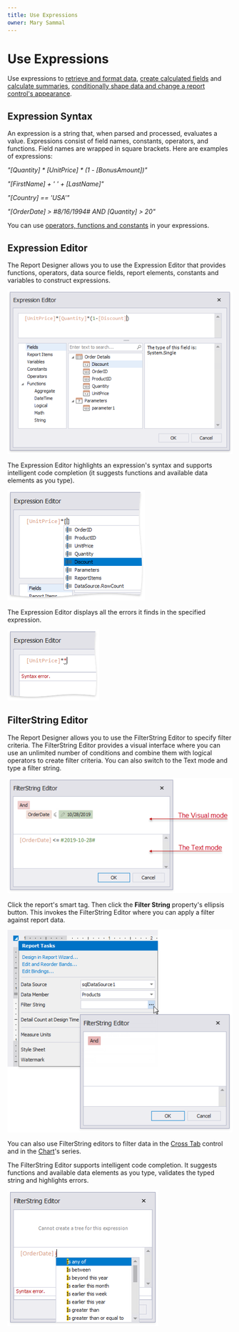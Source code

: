 ```yaml
---
title: Use Expressions
owner: Mary Sammal
---
```

# Use Expressions

Use expressions to [retrieve and format data](bind-to-data\bind-controls-to-data-expression-bindings.md), [create calculated fields](shape-report-data\use-calculated-fields.md) and [calculate summaries](shape-report-data\shape-data-expression-bindings\calculate-a-summary.md), [conditionally shape data and change a report control's appearance](shape-report-data\shape-data-expression-bindings.md).

## Expression Syntax

An expression is a string that, when parsed and processed, evaluates a value. Expressions consist of field names, constants, operators, and functions. Field names are wrapped in square brackets. Here are examples of expressions:

_"[Quantity] * [UnitPrice] * (1 - [BonusAmount])"_

_"[FirstName] + ' ' + [LastName]"_

_"[Country] == 'USA'"_

_"[OrderDate] > #8/16/1994# AND [Quantity] > 20"_

You can use [operators, functions and constants](use-expressions\expression-syntax.md) in your expressions.

## Expression Editor

The Report Designer allows you to use the Expression Editor that provides functions, operators, data source fields, report elements, constants and variables to construct expressions.

![Expressions_ExpressionEditor](../../../images/eurd-win-expression-editor.png)

The Expression Editor highlights an expression's syntax and supports intelligent code completion (it suggests functions and available data elements as you type).

![Expressions_ExpressionEditor_Intellisense](../../../images/eurd-win-expression-editor_intellisense.png)

The Expression Editor displays all the errors it finds in the specified expression.

![Expressions_ExpressionEditor_ErrorValidation](../../../images/eurd-win-expression-editor_error-validation.png)

## FilterString Editor

The Report Designer allows you to use the FilterString Editor to specify filter criteria. The FilterString Editor provides a visual interface where you can use an unlimited number of conditions and combine them with logical operators to create filter criteria. You can also switch to the Text mode and type a filter string.

![Expressions_FilterEditor](../../../images/eurd-win-filter-editor.png)

Click the report's smart tag. Then click the **Filter String** property's ellipsis button. This invokes the FilterString Editor where you can apply a filter against report data.

![Expressions_FilterEditor](../../../images/eurd-win-invoke-filterstring-editor.png)

You can also use FilterString editors to filter data in the [Cross Tab](use-report-elements/use-cross-tabs.md) control and in the [Chart](use-report-elements/use-charts-and-pivot-grids.md)'s series.

The FilterString Editor supports intelligent code completion. It suggests functions and available data elements as you type, validates the typed string and highlights errors.

![FilterEditor_New_Features](../../../images/eurd-win-filter-editor-validation.png)